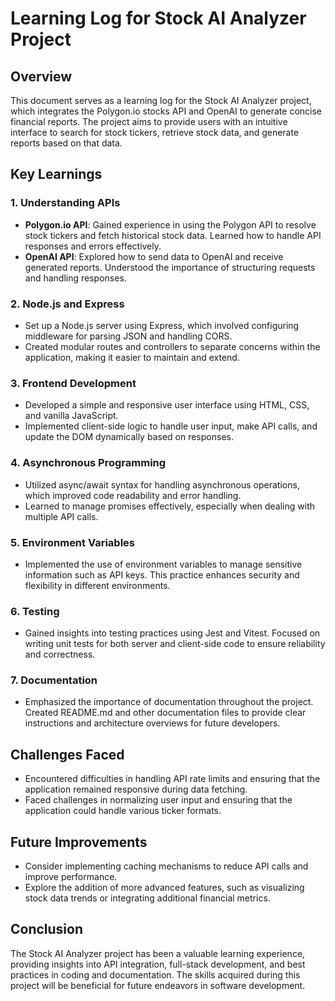 # Learning Log for Stock AI Analyzer Project

## Overview
This document serves as a learning log for the Stock AI Analyzer project, which integrates the Polygon.io stocks API and OpenAI to generate concise financial reports. The project aims to provide users with an intuitive interface to search for stock tickers, retrieve stock data, and generate reports based on that data.

## Key Learnings

### 1. Understanding APIs
- **Polygon.io API**: Gained experience in using the Polygon API to resolve stock tickers and fetch historical stock data. Learned how to handle API responses and errors effectively.
- **OpenAI API**: Explored how to send data to OpenAI and receive generated reports. Understood the importance of structuring requests and handling responses.

### 2. Node.js and Express
- Set up a Node.js server using Express, which involved configuring middleware for parsing JSON and handling CORS.
- Created modular routes and controllers to separate concerns within the application, making it easier to maintain and extend.

### 3. Frontend Development
- Developed a simple and responsive user interface using HTML, CSS, and vanilla JavaScript.
- Implemented client-side logic to handle user input, make API calls, and update the DOM dynamically based on responses.

### 4. Asynchronous Programming
- Utilized async/await syntax for handling asynchronous operations, which improved code readability and error handling.
- Learned to manage promises effectively, especially when dealing with multiple API calls.

### 5. Environment Variables
- Implemented the use of environment variables to manage sensitive information such as API keys. This practice enhances security and flexibility in different environments.

### 6. Testing
- Gained insights into testing practices using Jest and Vitest. Focused on writing unit tests for both server and client-side code to ensure reliability and correctness.

### 7. Documentation
- Emphasized the importance of documentation throughout the project. Created README.md and other documentation files to provide clear instructions and architecture overviews for future developers.

## Challenges Faced
- Encountered difficulties in handling API rate limits and ensuring that the application remained responsive during data fetching.
- Faced challenges in normalizing user input and ensuring that the application could handle various ticker formats.

## Future Improvements
- Consider implementing caching mechanisms to reduce API calls and improve performance.
- Explore the addition of more advanced features, such as visualizing stock data trends or integrating additional financial metrics.

## Conclusion
The Stock AI Analyzer project has been a valuable learning experience, providing insights into API integration, full-stack development, and best practices in coding and documentation. The skills acquired during this project will be beneficial for future endeavors in software development.
